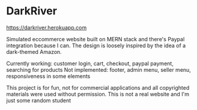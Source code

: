 # DarkRiver
https://darkriver.herokuapp.com

Simulated eccommerce website built on MERN stack and there's Paypal integration because I can. 
The design is loosely inspired by the idea of a dark-themed Amazon.

Currently working: customer login, cart, checkout, paypal payment, searching for products
Not implemented: footer, admin menu, seller menu, responsiveness in some elements

This project is for fun, not for commercial applications and all copyrighted materials were used without permission. This is not a real website and I'm just some random student

